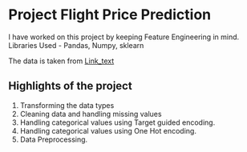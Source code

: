 # Project Flight Price Prediction 
I have worked on this project by keeping Feature Engineering in mind.
Libraries Used - Pandas, Numpy, sklearn

The data is taken from [Link_text](https://www.kaggle.com/)
## Highlights of the project
1. Transforming the data types
2. Cleaning data and handling missing values
3. Handling categorical values using Target guided encoding.
4. Handling categorical values using One Hot encoding.
5. Data Preprocessing.
